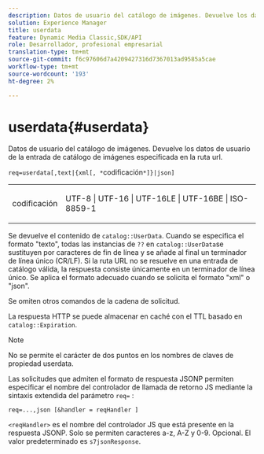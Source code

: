 ```yaml
---
description: Datos de usuario del catálogo de imágenes. Devuelve los datos de usuario de la entrada de catálogo de imágenes especificada en la ruta url.
solution: Experience Manager
title: userdata
feature: Dynamic Media Classic,SDK/API
role: Desarrollador, profesional empresarial
translation-type: tm+mt
source-git-commit: f6c97606d7a4209427316d7367013ad9585a5cae
workflow-type: tm+mt
source-wordcount: '193'
ht-degree: 2%

---
```



# userdata{#userdata}

Datos de usuario del catálogo de imágenes. Devuelve los datos de usuario de la entrada de catálogo de imágenes especificada en la ruta url.

`req=userdata[,text|{xml[, *`codificación`*]}|json]`

<table id="simpletable_F9D94C83865F4216BCF7987C32FACC46"> 
 <tr class="strow"> 
  <td class="stentry"> <p><span class="varname"> codificación</span> </p> </td> 
  <td class="stentry"> <p><span class="codeph"> UTF-8 | UTF-16 | UTF-16LE | UTF-16BE | ISO-8859-1</span> </p></td> 
 </tr> 
</table>

Se devuelve el contenido de `catalog::UserData`. Cuando se especifica el formato &quot;texto&quot;, todas las instancias de `??` en `catalog::UserData`se sustituyen por caracteres de fin de línea y se añade al final un terminador de línea único (CR/LF). Si la ruta URL no se resuelve en una entrada de catálogo válida, la respuesta consiste únicamente en un terminador de línea único. Se aplica el formato adecuado cuando se solicita el formato &quot;xml&quot; o &quot;json&quot;.

Se omiten otros comandos de la cadena de solicitud.

La respuesta HTTP se puede almacenar en caché con el TTL basado en `catalog::Expiration`.

>[!NOTE]
>
>No se permite el carácter de dos puntos en los nombres de claves de propiedad userdata.

Las solicitudes que admiten el formato de respuesta JSONP permiten especificar el nombre del controlador de llamada de retorno JS mediante la sintaxis extendida del parámetro `req=` :

`req=...,json [&handler = reqHandler ]`

`<reqHandler>` es el nombre del controlador JS que está presente en la respuesta JSONP. Solo se permiten caracteres a-z, A-Z y 0-9. Opcional. El valor predeterminado es `s7jsonResponse`.
